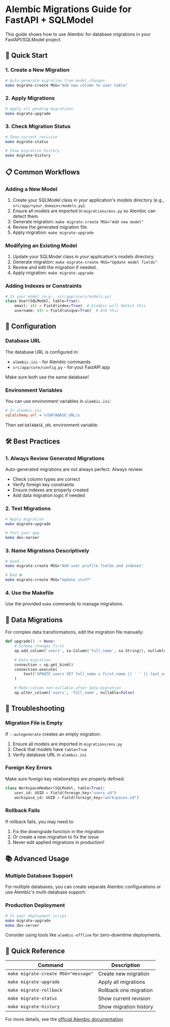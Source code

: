# Alembic Migrations Guide for FastAPI + SQLModel

This guide shows how to use Alembic for database migrations in your FastAPI/SQLModel project.

## 🚀 Quick Start

### 1. Create a New Migration

```bash
# Auto-generate migration from model changes
make migrate-create MSG="Add new column to user table"
```

### 2. Apply Migrations

```bash
# Apply all pending migrations
make migrate-upgrade
```

### 3. Check Migration Status

```bash
# Show current revision
make migrate-status

# Show migration history
make migrate-history
```

## 📋 Common Workflows

### Adding a New Model

1. Create your SQLModel class in your application's models directory (e.g., `src/app/<your_domain>/models.py`).
2. Ensure all models are imported in `migrations/env.py` so Alembic can detect them.
3. Generate migration: `make migrate-create MSG="Add new model"`
4. Review the generated migration file.
5. Apply migration: `make migrate-upgrade`

### Modifying an Existing Model

1. Update your SQLModel class in your application's models directory.
2. Generate migration: `make migrate-create MSG="Update model fields"`
3. Review and edit the migration if needed.
4. Apply migration: `make migrate-upgrade`

### Adding Indexes or Constraints

```python
# In your model (e.g., src/app/users/models.py)
class User(SQLModel, table=True):
    email: str = Field(index=True)  # Alembic will detect this
    username: str = Field(unique=True)  # And this
```

## 🔧 Configuration

### Database URL

The database URL is configured in:
- `alembic.ini` - for Alembic commands
- `src/app/core/config.py` - for your FastAPI app

Make sure both use the same database!

### Environment Variables

You can use environment variables in `alembic.ini`:

```ini
# In alembic.ini
sqlalchemy.url = %(DATABASE_URL)s
```

Then set `DATABASE_URL` environment variable.

## 🛠️ Best Practices

### 1. Always Review Generated Migrations

Auto-generated migrations are not always perfect. Always review:
- Check column types are correct
- Verify foreign key constraints
- Ensure indexes are properly created
- Add data migration logic if needed

### 2. Test Migrations

```bash
# Apply migration
make migrate-upgrade

# Test your app
make dev-server
```

### 3. Name Migrations Descriptively

```bash
# Good ✅
make migrate-create MSG="Add user profile fields and indexes"

# Bad ❌
make migrate-create MSG="Update stuff"
```

### 4. Use the Makefile

Use the provided `make` commands to manage migrations.

## 🔄 Data Migrations

For complex data transformations, edit the migration file manually:

```python
def upgrade() -> None:
    # Schema changes first
    op.add_column('users', sa.Column('full_name', sa.String(), nullable=True))

    # Data migration
    connection = op.get_bind()
    connection.execute(
        text("UPDATE users SET full_name = first_name || ' ' || last_name")
    )

    # Make column non-nullable after data migration
    op.alter_column('users', 'full_name', nullable=False)
```

## 🚨 Troubleshooting

### Migration File is Empty

If `--autogenerate` creates an empty migration:
1. Ensure all models are imported in `migrations/env.py`
2. Check that models have `table=True`
3. Verify database URL in `alembic.ini`

### Foreign Key Errors

Make sure foreign key relationships are properly defined:

```python
class WorkspaceMember(SQLModel, table=True):
    user_id: UUID = Field(foreign_key="users.id")
    workspace_id: UUID = Field(foreign_key="workspaces.id")
```

### Rollback Fails

If rollback fails, you may need to:
1. Fix the downgrade function in the migration
2. Or create a new migration to fix the issue
3. Never edit applied migrations in production!

## 📚 Advanced Usage

### Multiple Database Support

For multiple databases, you can create separate Alembic configurations or use Alembic's multi-database support.

### Production Deployment

```bash
# In your deployment script
make migrate-upgrade
make dev-server
```

Consider using tools like `alembic-offline` for zero-downtime deployments.

## 🎯 Quick Reference

| Command | Description |
|---------|-------------|
| `make migrate-create MSG="message"` | Create new migration |
| `make migrate-upgrade` | Apply all migrations |
| `make migrate-rollback` | Rollback one migration |
| `make migrate-status` | Show current revision |
| `make migrate-history` | Show migration history |

For more details, see the [official Alembic documentation](https://alembic.sqlalchemy.org/).
